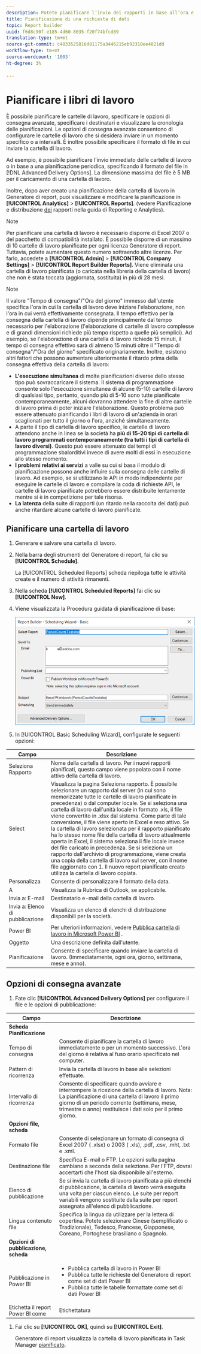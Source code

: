 ```yaml
---
description: Potete pianificare l’invio dei rapporti in base all’ora e al formato definiti.
title: Pianificazione di una richiesta di dati
topic: Report builder
uuid: f6d8c90f-e185-4d60-8035-f20f74bfcd89
translation-type: tm+mt
source-git-commit: c4833525816d81175a3446215eb92310ee4021dd
workflow-type: tm+mt
source-wordcount: '1003'
ht-degree: 3%

---
```



# Pianificare i libri di lavoro

È possibile pianificare le cartelle di lavoro, specificare le opzioni di consegna avanzate, specificare i destinatari e visualizzare la cronologia delle pianificazioni. Le opzioni di consegna avanzate consentono di configurare le cartelle di lavoro che si desidera inviare in un momento specifico o a intervalli. È inoltre possibile specificare il formato di file in cui inviare la cartella di lavoro.

Ad esempio, è possibile pianificare l&#39;invio immediato delle cartelle di lavoro o in base a una pianificazione periodica, specificando il formato del file in [!DNL Advanced Delivery Options]. La dimensione massima del file è 5 MB per il caricamento di una cartella di lavoro.

Inoltre, dopo aver creato una pianificazione della cartella di lavoro in Generatore di report, puoi visualizzare e modificare la pianificazione in **[!UICONTROL Analytics]** > **[!UICONTROL Reports]**. (vedere Pianificazione e distribuzione [dei](/help/analyze/reports-analytics/scheduling.md) rapporti nella guida di Reporting e  Analytics).

>[!NOTE]
>
>Per pianificare una cartella di lavoro è necessario disporre di Excel 2007 o del pacchetto di compatibilità installato. È possibile disporre di un massimo di 10 cartelle di lavoro pianificate per ogni licenza Generatore di report. Tuttavia, potete aumentare questo numero sottraendo altre licenze. Per farlo, accedete a **[!UICONTROL Admin]** > **[!UICONTROL Company Settings]** > **[!UICONTROL Report Builder Reports]**. Viene eliminata una cartella di lavoro pianificata (o caricata nella libreria della cartella di lavoro) che non è stata toccata (aggiornata, sostituita) in più di 28 mesi.

>[!NOTE]
>
>Il valore &quot;Tempo di consegna&quot;/&quot;Ora del giorno&quot; immesso dall&#39;utente specifica l&#39;ora in cui la cartella di lavoro deve iniziare l&#39;elaborazione, non l&#39;ora in cui verrà effettivamente consegnata. Il tempo effettivo per la consegna della cartella di lavoro dipende principalmente dal tempo necessario per l&#39;elaborazione (l&#39;elaborazione di cartelle di lavoro complesse e di grandi dimensioni richiede più tempo rispetto a quelle più semplici). Ad esempio, se l&#39;elaborazione di una cartella di lavoro richiede 15 minuti, il tempo di consegna effettivo sarà di almeno 15 minuti oltre il &quot;Tempo di consegna&quot;/&quot;Ora del giorno&quot; specificato originariamente.
>Inoltre, esistono altri fattori che possono aumentare ulteriormente il ritardo prima della consegna effettiva della cartella di lavoro:
>
> * **L&#39;esecuzione simultanea** di molte pianificazioni diverse dello stesso tipo può sovraccaricare il sistema. Il sistema di programmazione consente solo l&#39;esecuzione simultanea di alcune (5-10) cartelle di lavoro di qualsiasi tipo, pertanto, quando più di 5-10 sono tutte pianificate contemporaneamente, alcuni dovranno attendere la fine di altre cartelle di lavoro prima di poter iniziare l&#39;elaborazione. Questo problema può essere attenuato pianificando i libri di lavoro di un&#39;azienda in orari scaglionati per tutto il giorno o l&#39;ora, anziché simultaneamente.
> * A parte il tipo di cartella di lavoro specifico, le cartelle di lavoro attendono anche in linea se la società ha **più di 15-20 tipi di cartella di lavoro programmati contemporaneamente (tra tutti i tipi di cartella di lavoro diversi)**. Questo può essere attenuato dai tempi di programmazione sbalorditivi invece di avere molti di essi in esecuzione allo stesso momento.
> * **I problemi relativi ai servizi** a valle su cui si basa il modulo di pianificazione possono anche influire sulla consegna delle cartelle di lavoro. Ad esempio, se si utilizzano le API in modo indipendente per eseguire le cartelle di lavoro e compilare la coda di richieste API, le cartelle di lavoro pianificate potrebbero essere distribuite lentamente mentre si è in competizione per tale risorsa.
> * **La latenza** della suite di rapporti (un ritardo nella raccolta dei dati) può anche ritardare alcune cartelle di lavoro pianificate.


## Pianificare una cartella di lavoro

1. Generare e salvare una cartella di lavoro.
1. Nella barra degli strumenti del Generatore di report, fai clic su **[!UICONTROL Schedule]**.

   La [!UICONTROL Scheduled Reports] scheda riepiloga tutte le attività create e il numero di attività rimanenti.
1. Nella scheda **[!UICONTROL Scheduled Reports]** fai clic su **[!UICONTROL New]**.
1. Viene visualizzata la Procedura guidata di pianificazione di base:

   ![](assets/simple-schedule-wizard.png)

1. In [!UICONTROL Basic Scheduling Wizard], configurate le seguenti opzioni:

| Campo | Descrizione |
|--- |--- |
| Seleziona Rapporto | Nome della cartella di lavoro. Per i nuovi rapporti pianificati, questo campo viene popolato con il nome attivo della cartella di lavoro. |
| Select | Visualizza la pagina Seleziona rapporto. È possibile selezionare un rapporto dal server (in cui sono memorizzate tutte le cartelle di lavoro pianificate in precedenza) o dal computer locale. Se si seleziona una cartella di lavoro dall&#39;unità locale in formato .xls, il file viene convertito in .xlsx dal sistema. Come parte di tale conversione, il file viene aperto in Excel e reso attivo. Se la cartella di lavoro selezionata per il rapporto pianificato ha lo stesso nome file della cartella di lavoro attualmente aperta in Excel, il sistema seleziona il file locale invece del file caricato in precedenza. Se si seleziona un rapporto dall&#39;archivio di programmazione, viene creata una copia della cartella di lavoro sul server, con il nome file aggiornato con 1. Il nuovo report pianificato creato utilizza la cartella di lavoro copiata. |
| Personalizza | Consente di personalizzare il formato della data. |
| A | Visualizza la Rubrica di Outlook, se applicabile. |
| Invia a: E-mail | Destinatario e-mail della cartella di lavoro. |
| Invia a: Elenco di pubblicazione | Visualizza un elenco di elenchi di distribuzione disponibili per la società. |
| Power BI | Per ulteriori informazioni, vedere [Pubblica cartella di lavoro in Microsoft Power BI](/help/analyze/report-builder/c-publish-power-bi/integration-power-bi.md) . |
| Oggetto | Una descrizione definita dall&#39;utente. |
| Pianificazione | Consente di specificare quando inviare la cartella di lavoro. (Immediatamente, ogni ora, giorno, settimana, mese e anno). |

## Opzioni di consegna avanzate

1. Fate clic **[!UICONTROL Advanced Delivery Options]** per configurare il file e le opzioni di pubblicazione:

| Campo | Descrizione |
|--- |--- |
| **Scheda Pianificazione** |  |
| Tempo di consegna | Consente di pianificare la cartella di lavoro immediatamente o per un momento successivo. L&#39;ora del giorno è relativa al fuso orario specificato nel computer. |
| Pattern di ricorrenza | Invia la cartella di lavoro in base alle selezioni effettuate. |
| Intervallo di ricorrenza | Consente di specificare quando avviare e interrompere la ricezione della cartella di lavoro.   Nota:  La pianificazione di una cartella di lavoro il primo giorno di un periodo corrente (settimana, mese, trimestre o anno) restituisce i dati solo per il primo giorno. |
| **Opzioni file, scheda** |  |
| Formato file | Consente di selezionare un formato di consegna di Excel 2007 ( .xlsx) o 2003 ( .xls), .pdf, .csv, .mht, .txt e .xml. |
| Destinazione file | Specifica E-mail o FTP. Le opzioni sulla pagina cambiano a seconda della selezione. Per l&#39;FTP, dovrai accertarti che l&#39;host sia disponibile all&#39;esterno. |
| Elenco di pubblicazione | Se si invia la cartella di lavoro pianificata a più elenchi di pubblicazione, la cartella di lavoro verrà eseguita una volta per ciascun elenco. Le suite per report variabili vengono sostituite dalla suite per report assegnata all&#39;elenco di pubblicazione. |
| Lingua contenuto file | Specifica la lingua da utilizzare per la lettera di copertina. Potete selezionare Cinese (semplificato o Tradizionale), Tedesco, Francese, Giapponese, Coreano, Portoghese brasiliano o Spagnolo. |
| **Opzioni di pubblicazione, scheda** |  |
| Pubblicazione in Power BI | <ul><li>Pubblica cartella di lavoro in Power BI</li><li>Pubblica tutte le richieste del Generatore di report come set di dati Power BI</li><li>Pubblica tutte le tabelle formattate come set di dati Power BI</li></ul> |
| Etichetta il report Power BI come | Etichettatura |

1. Fai clic su **[!UICONTROL OK]**, quindi su **[!UICONTROL Exit]**.

   Generatore di report visualizza la cartella di lavoro pianificata in Task Manager [pianificato](/help/analyze/report-builder/r-arb-scheduled-reports.md).

